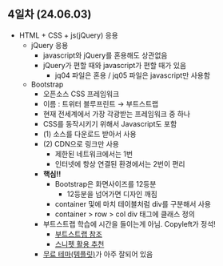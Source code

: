 ## 4일차 (24.06.03)
- HTML + CSS + js(jQuery) 응용
    - jQuery 응용
        - javascript와 jQuery를 혼용해도 상관없음
        - jQuery가 편할 때와 javascript가 편할 때가 있음
            - jq04 파일은 혼용 / jq05 파일은 javascript만 사용함 
    - Bootstrap
        - 오픈소스 CSS 프레임워크
        - 이름 : 트위터 블루프린트 &rarr; 부트스트랩
        - 현재 전세계에서 가장 각광받는 프레임워크 중 하나
        - CSS를 동작시키기 위해서 Javascript도 포함
        - (1) 소스를 다운로드 받아서 사용
        - (2) CDN으로 링크만 사용
            - 제한된 네트워크에서는 1번
            - 인터넷에 항상 연결된 환경에서는 2번이 편리
        - **핵심!!**
            - Bootstrap은 화면사이즈를 12등분
                - 12등분을 넘어가면 디자인 깨짐
            - container 및에 마치 테이블처럼 div를 구분해서 사용
            - container > row > col div 태그에 클래스 정의
        - 부트스트랩 학습에 시간을 들이는게 아님. Copyleft가 정석!
            - [부트스트랩 참조](https://getbootstrap.com/docs/5.3/getting-started/introduction/)
            - [스니펫 활용 추천](https://getbootstrap.com/docs/5.3/examples/)
        - [무료 테마(템플릿)](https://startbootstrap.com/)가 아주 잘되어 있음